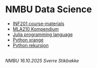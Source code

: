 # NMBU Data Science

- [INF201 course-materials](https://gitlab.com/nmbu.no/emner/inf201/h2025/inf201-course-materials)
- [MLA210 Kompendium](https://mla210-7e7329.gitlab.io/)
- [Julia programming language](julia.md)
- [Python xrange](xrange.html)
- [Python rekursjon](snowflake-recursion.html)

\
_NMBU 16.10.2025 Sverre Stikbakke_
